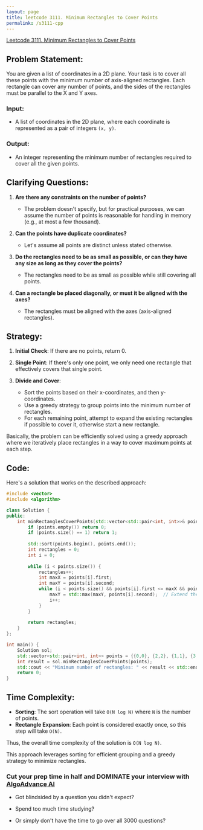 ```yaml
---
layout: page
title: leetcode 3111. Minimum Rectangles to Cover Points
permalink: /s3111-cpp
---
```

[Leetcode 3111. Minimum Rectangles to Cover Points](https://algoadvance.github.io/algoadvance/l3111)
## Problem Statement:

You are given a list of coordinates in a 2D plane. Your task is to cover all these points with the minimum number of axis-aligned rectangles. Each rectangle can cover any number of points, and the sides of the rectangles must be parallel to the X and Y axes.

### Input:
- A list of coordinates in the 2D plane, where each coordinate is represented as a pair of integers `(x, y)`.

### Output:
- An integer representing the minimum number of rectangles required to cover all the given points.

## Clarifying Questions:

1. **Are there any constraints on the number of points?**
   - The problem doesn't specify, but for practical purposes, we can assume the number of points is reasonable for handling in memory (e.g., at most a few thousand).

2. **Can the points have duplicate coordinates?**
   - Let's assume all points are distinct unless stated otherwise.

3. **Do the rectangles need to be as small as possible, or can they have any size as long as they cover the points?**
   - The rectangles need to be as small as possible while still covering all points.

4. **Can a rectangle be placed diagonally, or must it be aligned with the axes?**
   - The rectangles must be aligned with the axes (axis-aligned rectangles).

## Strategy:

1. **Initial Check**: If there are no points, return 0.

2. **Single Point**: If there's only one point, we only need one rectangle that effectively covers that single point.

3. **Divide and Cover**: 
    - Sort the points based on their x-coordinates, and then y-coordinates.
    - Use a greedy strategy to group points into the minimum number of rectangles. 
    - For each remaining point, attempt to expand the existing rectangles if possible to cover it, otherwise start a new rectangle.

Basically, the problem can be efficiently solved using a greedy approach where we iteratively place rectangles in a way to cover maximum points at each step.

## Code:

Here's a solution that works on the described approach:

```cpp
#include <vector>
#include <algorithm>

class Solution {
public:
    int minRectanglesCoverPoints(std::vector<std::pair<int, int>>& points) {
        if (points.empty()) return 0;
        if (points.size() == 1) return 1;
        
        std::sort(points.begin(), points.end());
        int rectangles = 0;
        int i = 0;
        
        while (i < points.size()) {
            rectangles++;
            int maxX = points[i].first;
            int maxY = points[i].second;
            while (i < points.size() && points[i].first <= maxX && points[i].second <= maxY) {
                maxY = std::max(maxY, points[i].second);  // Extend the current rectangle upwards
                i++;
            }
        }
        
        return rectangles;
    }
};

int main() {
    Solution sol;
    std::vector<std::pair<int, int>> points = {{0,0}, {2,2}, {1,1}, {3,3}};
    int result = sol.minRectanglesCoverPoints(points);
    std::cout << "Minimum number of rectangles: " << result << std::endl;
    return 0;
}
```

## Time Complexity:

- **Sorting**: The sort operation will take `O(N log N)` where `N` is the number of points.
- **Rectangle Expansion**: Each point is considered exactly once, so this step will take `O(N)`.

Thus, the overall time complexity of the solution is `O(N log N)`. 

This approach leverages sorting for efficient grouping and a greedy strategy to minimize rectangles.


### Cut your prep time in half and DOMINATE your interview with [AlgoAdvance AI](https://algoAdvance.com)

- Got blindsided by a question you didn't expect?

- Spend too much time studying?

- Or simply don't have the time to go over all 3000 questions?

